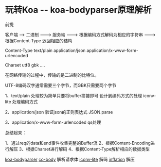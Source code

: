 # 玩转Koa -- koa-bodyparser原理解析


 前提


 客户端 --> 二进制 ---> 服务端 ---> 根据编码方式解码为相应的字符串 ---> 根据Content-Type 返回相应的结构

 Content-Type text/plain application/json application/x-www-form-urlencoded

 Charset utf8 gbk ....

 在网络传输的过程中，传输的是二进制的比特位。

 UTF-8编码汉字通常需要三个字节，而GBK只需要两个字节


 1、text/plain 处理较为简单只要将buffer拼接即可 设计到编码方式的处理 iconv-lite 处理编码方式

 2、application/json 验证json的正则表达式 JSON.parse

 3、application/x-www-form-urlencoded qs处理


 总结起来：

 1、通过req的data和end事件收集完整的Buffer流
 2、根据Content-Encoding进行解压
 3、根据Charset进行解码
 4、根据Content-Type解析相应的数据类型


 [koa-bodyparser](https://github.com/koajs/bodyparser/blob/master/index.js)
 [co-body](https://github.com/cojs/co-body) 解析请求体
 [iconv-lite](https://github.com/ashtuchkin/iconv-lite) 解码
 [inflation](https://github.com/stream-utils/inflation) 解压